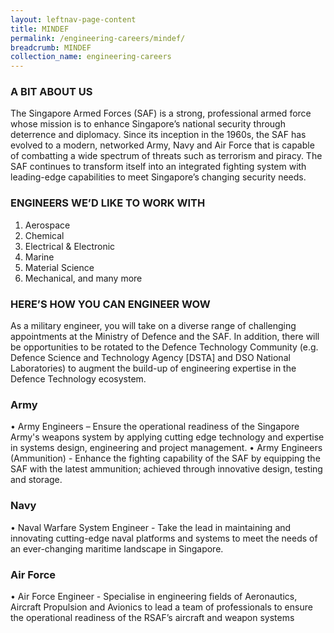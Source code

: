 ```yaml
---
layout: leftnav-page-content
title: MINDEF
permalink: /engineering-careers/mindef/
breadcrumb: MINDEF
collection_name: engineering-careers
---
```

### A BIT ABOUT US
The Singapore Armed Forces (SAF) is a strong, professional armed force whose mission is to enhance Singapore’s national security through deterrence and diplomacy. Since its inception in the 1960s, the SAF has evolved to a modern, networked Army, Navy and Air Force that is capable of combatting a wide spectrum of threats such as terrorism and piracy. The SAF continues to transform itself into an integrated fighting system with leading-edge capabilities to meet Singapore’s changing security needs.
### ENGINEERS WE’D LIKE TO WORK WITH
1. Aerospace 
2. Chemical 
3. Electrical & Electronic 
4. Marine 
5. Material Science 
6. Mechanical, and many more
### HERE’S HOW YOU CAN ENGINEER WOW
As a military engineer, you will take on a diverse range of challenging appointments at the Ministry of Defence and the SAF. In addition, there will be opportunities to be rotated to the Defence Technology Community (e.g. Defence Science and Technology Agency [DSTA] and DSO National Laboratories) to augment the build-up of engineering expertise in the Defence Technology ecosystem.

### Army
• Army Engineers – Ensure the operational readiness of the Singapore Army's weapons system by applying cutting edge technology and expertise in systems design, engineering and project management.
• Army Engineers (Ammunition) - Enhance the fighting capability of the SAF by equipping the SAF with the latest ammunition; achieved through innovative design, testing and storage.

### Navy
• Naval Warfare System Engineer - Take the lead in maintaining and innovating cutting-edge naval platforms and systems to meet the needs of an ever-changing maritime landscape in Singapore.

### Air Force
• Air Force Engineer - Specialise in engineering fields of Aeronautics, Aircraft Propulsion and Avionics to lead a team of professionals to ensure the operational readiness of the RSAF’s aircraft and weapon systems
